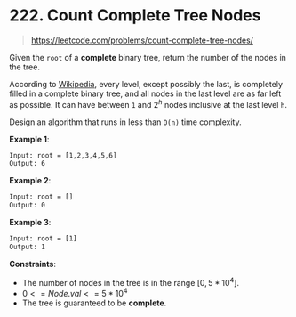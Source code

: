 # 222. Count Complete Tree Nodes

> <https://leetcode.com/problems/count-complete-tree-nodes/>

Given the `root` of a **complete** binary tree, return the number of the nodes
in the tree.

According to [Wikipedia](http://en.wikipedia.org/wiki/Binary_tree#Types_of_binary_trees),
every level, except possibly the last, is completely filled in a complete
binary tree, and all nodes in the last level are as far left as possible. It
can have between `1` and $2^h$ nodes inclusive at the last level `h`.

Design an algorithm that runs in less than `O(n)` time complexity.

**Example 1**:

```txt
Input: root = [1,2,3,4,5,6]
Output: 6
```

**Example 2**:

```txt
Input: root = []
Output: 0
```

**Example 3**:

```txt
Input: root = [1]
Output: 1
```

**Constraints**:

- The number of nodes in the tree is in the range $[0, 5 * 10^4]$.
- $0 <= Node.val <= 5 * 10^4$
- The tree is guaranteed to be **complete**.
